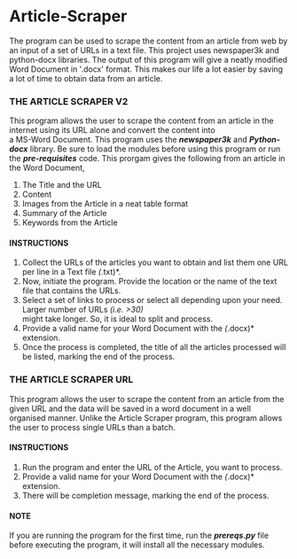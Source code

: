 # Article-Scraper
The program can be used to scrape the content from an article from web by an input of a set of URLs in a text file. This project uses newspaper3k and python-docx libraries. The output of this program will give a neatly modified Word Document in '.docx' format. This makes our life a lot easier by saving a lot of time to obtain data from an article.

### THE ARTICLE SCRAPER V2

This program allows the user to scrape the content from an article in the internet using its URL alone and convert the content into <br/> a MS-Word Document. This program uses the ***newspaper3k*** and ***Python-docx*** library. Be sure to load the modules before using this program or run the ***pre-requisites*** code. This prorgam gives the 
following from an article in the Word Document, <br/>
1. The Title and the URL                                   
2. Content                                                 
3. Images from the Article in a neat table format                              
4. Summary of the Article                                
5. Keywords from the Article 

#### INSTRUCTIONS                                            

1. Collect the URLs of the articles you want to obtain and list them one URL per line in a Text file *(*.txt)*.
2. Now, initiate the program. Provide the location or the name of the text file that contains the URLs.                                      
3. Select a set of links to process or select all depending upon your need. Larger number of URLs *(i.e. >30)* <br/> might take longer. So, it is ideal to split and process.     
4. Provide a valid name for your Word Document with the *(*.docx)* extension.                                      
5. Once the process is completed, the title of all the articles processed will be listed, marking the end of the process.                                            

### THE ARTICLE SCRAPER URL

This program allows the user to scrape the content from an article from the given URL and the data will be saved in a word document in a well organised manner. Unlike the Article Scraper program, this program allows the user to process single URLs than a batch. 

#### INSTRUCTIONS

1. Run the program and enter the URL of the Article, you want to process.
2. Provide a valid name for your Word Document with the *(*.docx)* extension.
3. There will be completion message, marking the end of the process.

#### NOTE 
If you are running the program for the first time, run the ***prereqs.py*** file before executing the program, it will install all the necessary modules.
